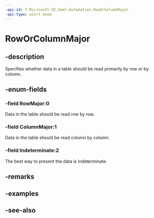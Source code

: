 ```yaml
---
-api-id: T:Microsoft.UI.Xaml.Automation.RowOrColumnMajor
-api-type: winrt enum
---
```


<!-- Enumeration syntax
public enum Windows.UI.Xaml.Automation.RowOrColumnMajor : int
-->

# RowOrColumnMajor

## -description
Specifies whether data in a table should be read primarily by row or by column.

## -enum-fields
### -field RowMajor:0
Data in the table should be read row by row.

### -field ColumnMajor:1
Data in the table should be read column by column.

### -field Indeterminate:2
The best way to present the data is indeterminate.


## -remarks

## -examples

## -see-also
